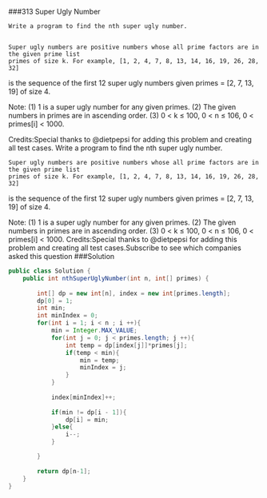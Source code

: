 ###313 Super Ugly Number

    Write a program to find the nth super ugly number.


    Super ugly numbers are positive numbers whose all prime factors are in the given prime list
    primes of size k. For example, [1, 2, 4, 7, 8, 13, 14, 16, 19, 26, 28, 32]
 is the sequence of the first 12 super ugly numbers given primes
    = [2, 7, 13, 19] of size 4.


Note:
    (1) 1 is a super ugly number for any given primes.
    (2) The given numbers in primes are in ascending order.
    (3) 0 < k ≤ 100, 0 < n ≤ 106, 0 < primes[i] < 1000.

Credits:Special thanks to @dietpepsi for adding this problem and creating all test cases.
    Write a program to find the nth super ugly number.

    Super ugly numbers are positive numbers whose all prime factors are in the given prime list
    primes of size k. For example, [1, 2, 4, 7, 8, 13, 14, 16, 19, 26, 28, 32]
 is the sequence of the first 12 super ugly numbers given primes
    = [2, 7, 13, 19] of size 4.

Note:
    (1) 1 is a super ugly number for any given primes.
    (2) The given numbers in primes are in ascending order.
    (3) 0 < k ≤ 100, 0 < n ≤ 106, 0 < primes[i] < 1000.
Credits:Special thanks to @dietpepsi for adding this problem and creating all test cases.Subscribe to see which companies asked this question
###Solution
```java
public class Solution {
    public int nthSuperUglyNumber(int n, int[] primes) {
        
        int[] dp = new int[n], index = new int[primes.length];
        dp[0] = 1;
        int min;
        int minIndex = 0;
        for(int i = 1; i < n ; i ++){
            min = Integer.MAX_VALUE;
            for(int j = 0; j < primes.length; j ++){
                int temp = dp[index[j]]*primes[j];
                if(temp < min){
                    min = temp;
                    minIndex = j;
                }
            }
            
            index[minIndex]++;
            
            if(min != dp[i - 1]){
                dp[i] = min;
            }else{
                i--;
            }

        }
        
        return dp[n-1];
    }
}
